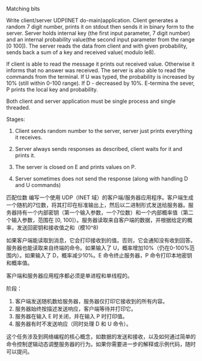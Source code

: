 Matching bits 

Write client/server UDP(INET do-main)application. Client generates a random 7 digit number, prints it on stdout then sends it in binary form to the server. Server holds internal key (the first input parameter, 7 digit number) and an internal probability value(the second input parameter from the range [0 100]). The server reads the data from client and with given probability, sends back a sum of a key and received value( modulo le8).

If client is able to read the message it prints out received value. Otherwise it informs that no answer was received. The server is also able to read the commands from the terminal. If U was typed, the probability is increased by 10% (still within 0-100 range). If D - decreased by 10%. E-termina the sever, P prints the local key and probability.

Both client and server application must be single process and single threaded.

Stages:
1. Client sends random number to the server, server just prints everything it receives. 

2. Server always sends responses as described, client waits for it and prints it.

3. The server is closed on E and prints values on P.

4. Server sometimes does not send the response (along with handling D and U commands)




匹配位数
编写一个使用 UDP（INET 域）的客户端/服务器应用程序。客户端生成一个随机的7位数，将其打印在标准输出上，然后以二进制形式发送给服务器。服务器持有一个内部密钥（第一个输入参数，一个7位数）和一个内部概率值（第二个输入参数，范围在 [0, 100]）。服务器读取来自客户端的数据，并根据给定的概率，发送回密钥和接收值之和（模10^8)

如果客户端能读取到消息，它会打印接收到的值。否则，它会通知没有收到回答。服务器也能读取来自终端的命令。如果输入了 U，概率增加10%（仍在0-100%范围内）。如果输入了 D，概率减少10%。E 命令终止服务器，P 命令打印本地密钥和概率值。

客户端和服务器应用程序都必须是单进程和单线程的。

阶段：

1. 客户端发送随机数给服务器，服务器仅打印它接收到的所有内容。
2. 服务器始终按描述发送响应，客户端等待并打印它。
3. 服务器在输入 E 时关闭，并在输入 P 时打印值。
4. 服务器有时不发送响应（同时处理 D 和 U 命令）。


这个任务涉及到网络编程的核心概念，如数据的发送和接收，以及如何通过简单的命令控制逻辑动态调整服务器的行为。如果你需要进一步的解释或示例代码，随时可以提问。